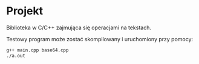 # Projekt
Biblioteka w C/C++ zajmująca się operacjami na tekstach. 

Testowy program może zostać skompilowany i uruchomiony przy pomocy:

```bash
g++ main.cpp base64.cpp
./a.out
```
